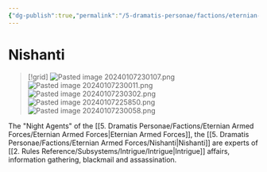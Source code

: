 ```yaml
---
{"dg-publish":true,"permalink":"/5-dramatis-personae/factions/eternian-armed-forces/nishanti/","noteIcon":""}
---
```


# Nishanti

>[!grid]
>![Pasted image 20240107230107.png](/img/user/x.%20Assets/Attachments/Pasted%20image%2020240107230107.png)
>![Pasted image 20240107230011.png](/img/user/x.%20Assets/Attachments/Pasted%20image%2020240107230011.png)
>![Pasted image 20240107230302.png](/img/user/x.%20Assets/Attachments/Pasted%20image%2020240107230302.png)
>![Pasted image 20240107225850.png](/img/user/x.%20Assets/Attachments/Pasted%20image%2020240107225850.png)
>![Pasted image 20240107230058.png](/img/user/x.%20Assets/Attachments/Pasted%20image%2020240107230058.png)

The "Night Agents" of the [[5. Dramatis Personae/Factions/Eternian Armed Forces/Eternian Armed Forces\|Eternian Armed Forces]], the [[5. Dramatis Personae/Factions/Eternian Armed Forces/Nishanti\|Nishanti]] are experts of [[2. Rules Reference/Subsystems/Intrigue/Intrigue\|Intrigue]] affairs, information gathering, blackmail and assassination. 